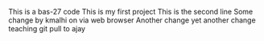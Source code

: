 This is a bas-27 code
This is my first project
This is the second line
Some change by kmalhi on via web browser
Another change
yet another change
teaching git pull to ajay

